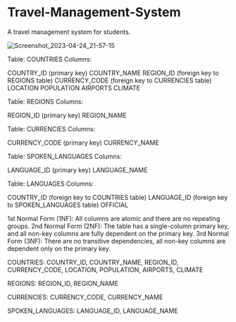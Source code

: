 # Travel-Management-System
A travel management system for students.

![Screenshot_2023-04-24_21-57-15](https://user-images.githubusercontent.com/73023696/234058733-bc5cbb48-38f4-4a42-81fc-c694f154e7c3.png)



Table: COUNTRIES
Columns:

COUNTRY_ID (primary key)
COUNTRY_NAME
REGION_ID (foreign key to REGIONS table)
CURRENCY_CODE (foreign key to CURRENCIES table)
LOCATION
POPULATION
AIRPORTS
CLIMATE


Table: REGIONS
Columns:

REGION_ID (primary key)
REGION_NAME


Table: CURRENCIES
Columns:

CURRENCY_CODE (primary key)
CURRENCY_NAME


Table: SPOKEN_LANGUAGES
Columns:

LANGUAGE_ID (primary key)
LANGUAGE_NAME


Table: LANGUAGES
Columns:

COUNTRY_ID (foreign key to COUNTRIES table)
LANGUAGE_ID (foreign key to SPOKEN_LANGUAGES table)
OFFICIAL


1st Normal Form (1NF): All columns are atomic and there are no repeating groups.
2nd Normal Form (2NF): The table has a single-column primary key, and all non-key columns are fully dependent on the primary key.
3rd Normal Form (3NF): There are no transitive dependencies, all non-key columns are dependent only on the primary key.


COUNTRIES: COUNTRY_ID, COUNTRY_NAME, REGION_ID, CURRENCY_CODE, LOCATION, POPULATION, AIRPORTS, CLIMATE

REGIONS: REGION_ID, REGION_NAME

CURRENCIES: CURRENCY_CODE, CURRENCY_NAME

SPOKEN_LANGUAGES: LANGUAGE_ID, LANGUAGE_NAME
